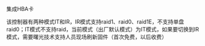 集成HBA卡

该控制器有两种模式IT和IR，IR模式支持raid1、raid0、raid1E，不支持单盘raid0；IT模式不支持raid，当前模式（出厂默认模式）为IT模式，如果要切换到IR模式，需要曙光技术支持人员现场刷新固件（首次免费，以后收费）